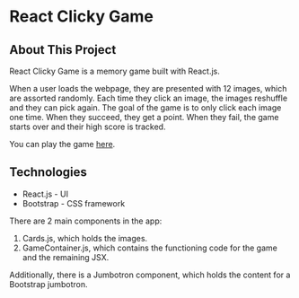 # React Clicky Game

## About This Project

React Clicky Game is a memory game built with React.js.

When a user loads the webpage, they are presented with 12 images, which are assorted randomly. Each time they click an image, the images reshuffle and they can pick again. The goal of the game is to only click each image one time. When they succeed, they get a point. When they fail, the game starts over and their high score is tracked. 

You can play the game [here](https://k8f.github.io/clicky-game/).

## Technologies

* React.js - UI
* Bootstrap - CSS framework

There are 2 main components in the app: 
1. Cards.js, which holds the images.
2. GameContainer.js, which contains the functioning code for the game and the remaining JSX. 

Additionally, there is a Jumbotron component, which holds the content for a Bootstrap jumbotron. 
